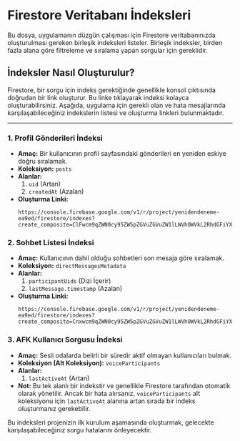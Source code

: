 # Firestore Veritabanı İndeksleri

Bu dosya, uygulamanın düzgün çalışması için Firestore veritabanınızda oluşturulması gereken birleşik indeksleri listeler. Birleşik indeksler, birden fazla alana göre filtreleme ve sıralama yapan sorgular için gereklidir.

## İndeksler Nasıl Oluşturulur?

Firestore, bir sorgu için indeks gerektiğinde genellikle konsol çıktısında doğrudan bir link oluşturur. Bu linke tıklayarak indeksi kolayca oluşturabilirsiniz. Aşağıda, uygulama için gerekli olan ve hata mesajlarında karşılaşabileceğiniz indekslerin listesi ve oluşturma linkleri bulunmaktadır.

---

### 1. Profil Gönderileri İndeksi

- **Amaç:** Bir kullanıcının profil sayfasındaki gönderileri en yeniden eskiye doğru sıralamak.
- **Koleksiyon:** `posts`
- **Alanlar:**
    1. `uid` (Artan)
    2. `createdAt` (Azalan)
- **Oluşturma Linki:**
  ```
  https://console.firebase.google.com/v1/r/project/yenidendeneme-ea9ed/firestore/indexes?create_composite=ClFwcm9qZWN0cy95ZW5pZGVuZGVuZW1lLWVhOWVkL2RhdGFiYXNlcy8oZGVmYXVsdCkvY29sbGVjdGlvbkdyb3Vwcy9wb3N0cy9pbmRleGVzL18QARoHCgN1aWQQARoNCgljcmVhdGVkQXQQAhoMCghfX25hbWVfXxAC
  ```

### 2. Sohbet Listesi İndeksi

- **Amaç:** Kullanıcının dahil olduğu sohbetleri son mesaja göre sıralamak.
- **Koleksiyon:** `directMessagesMetadata`
- **Alanlar:**
    1. `participantUids` (Dizi İçerir)
    2. `lastMessage.timestamp` (Azalan)
- **Oluşturma Linki:**
  ```
  https://console.firebase.google.com/v1/r/project/yenidendeneme-ea9ed/firestore/indexes?create_composite=Cnxwcm9qZWN0cy95ZW5pZGVuZGVuZW1lLWVhOWVkL2RhdGFiYXNlcy8oZGVmYXVsdCkvY29sbGVjdGlvbkdyb3Vwcy9kaXJlY3RNZXNzYWdlc01ldGFkYXRhL2luZGV4ZXMvXxABChEKDXBhcnRpY2lwYW50VWlkcxACGhoKFmxhc3RNZXNzYWdlLnRpbWVzdGFtcBADGgwKCF9fbmFtZV9fEAI
  ```
  
### 3. AFK Kullanıcı Sorgusu İndeksi

- **Amaç:** Sesli odalarda belirli bir süredir aktif olmayan kullanıcıları bulmak.
- **Koleksiyon (Alt Koleksiyon):** `voiceParticipants`
- **Alanlar:**
    1. `lastActiveAt` (Artan)
- **Not:** Bu tek alanlı bir indekstir ve genellikle Firestore tarafından otomatik olarak yönetilir. Ancak bir hata alırsanız, `voiceParticipants` alt koleksiyonu için `lastActiveAt` alanına artan sırada bir indeks oluşturmanız gerekebilir.

Bu indeksleri projenizin ilk kurulum aşamasında oluşturmak, gelecekte karşılaşabileceğiniz sorgu hatalarını önleyecektir.
